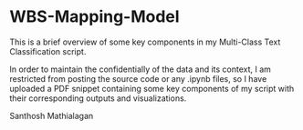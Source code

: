 # WBS-Mapping-Model

This is a brief overview of some key components in my Multi-Class Text Classification script.

In order to maintain the confidentially of the data and its context, I am restricted from posting the source code or any .ipynb files, so I have uploaded a PDF snippet containing some key components of my script with their corresponding outputs and visualizations.

Santhosh Mathialagan
